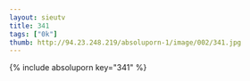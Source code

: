 ```yaml
--- 
layout: sieutv
title: 341
tags: ["0k"]
thumb: http://94.23.248.219/absoluporn-1/image/002/341.jpg
---
```

{% include absoluporn key="341" %} 
